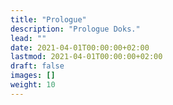 ```yaml
---
title: "Prologue"
description: "Prologue Doks."
lead: ""
date: 2021-04-01T00:00:00+02:00
lastmod: 2021-04-01T00:00:00+02:00
draft: false
images: []
weight: 10
---
```

